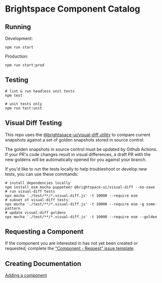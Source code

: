 # Brightspace Component Catalog

## Running

Development:
```
npm run start
```

Production:
```
npm run start:prod
```

## Testing

```shell
# lint & run headless unit tests
npm test

# unit tests only
npm run test:unit
```

## Visual Diff Testing

This repo uses the [@brightspace-ui/visual-diff utility](https://github.com/BrightspaceUI/visual-diff/) to compare current snapshots against a set of golden snapshots stored in source control.

The golden snapshots in source control must be updated by Github Actions.  If your PR's code changes result in visual differences, a draft PR with the new goldens will be automatically opened for you against your branch.

If you'd like to run the tests locally to help troubleshoot or develop new tests, you can use these commands:

```shell
# install dependencies locally
npm install esm mocha puppeteer @brightspace-ui/visual-diff --no-save
# run visual-diff tests
npx mocha './test/**/*.visual-diff.js' -t 10000 --require esm
# subset of visual-diff tests:
npx mocha './test/**/*.visual-diff.js' -t 10000 --require esm -g some-pattern
# update visual-diff goldens
npx mocha './test/**/*.visual-diff.js' -t 10000 --require esm --golden
```

## Requesting a Component

If the component you are interested in has not yet been created or requested, complete the ["Component - Request" issue template](https://github.com/BrightspaceUI/documentation/issues/new?assignees=&labels=Requested+Component&template=component-request.md&title=%3CComponent+Name%3E).

## Creating Documentation

[Adding a component](docs/adding-component.md)
